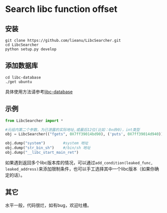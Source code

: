 # Search libc function offset

## 安装

```shell
git clone https://github.com/lieanu/LibcSearcher.git
cd LibcSearcher
python setup.py develop
```

## 添加数据库

```shell
cd libc-database
./get ubuntu
```

具体使用方法请参考[libc-database](https://github.com/niklasb/libc-database)

## 示例

```python
from LibcSearcher import *

#元组内第二个参数，为已泄露的实际地址,或最后12位(比如：0xd90)，int类型
obj = LibcSearcher(("fgets", 0X7ff39014bd90), ('puts', 0X7ff39014d940))

obj.dump("system")        #system 地址
obj.dump("str_bin_sh")    #/bin/sh 地址
obj.dump("__libc_start_main_ret")
```

如果遇到返回多个libc版本库的情况，可以通过`add_condition(leaked_func, leaked_address)`来添加限制条件，也可以手工选择其中一个libc版本（如果你确定的话）。

## 其它

水平一般，代码很烂，如有bug，欢迎吐槽。
